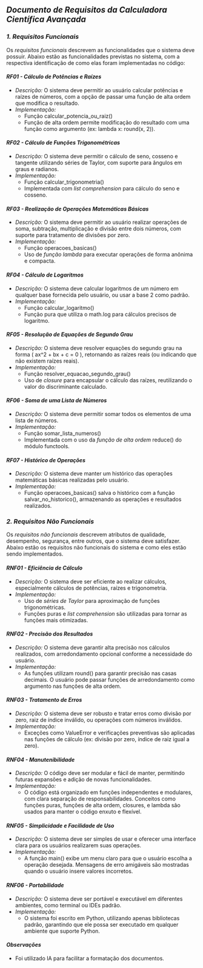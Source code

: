 ## *Documento de Requisitos da Calculadora Científica Avançada*

### *1. Requisitos Funcionais*
Os *requisitos funcionais* descrevem as funcionalidades que o sistema deve possuir. Abaixo estão as funcionalidades previstas no sistema, com a respectiva identificação de como elas foram implementadas no código:

#### *RF01 - Cálculo de Potências e Raízes*
- *Descrição:* O sistema deve permitir ao usuário calcular potências e raízes de números, com a opção de passar uma função de alta ordem que modifica o resultado.
- *Implementação:* 
  - Função calcular_potencia_ou_raiz()
  - Função de alta ordem permite modificação do resultado com uma função como argumento (ex: lambda x: round(x, 2)).
  
#### *RF02 - Cálculo de Funções Trigonométricas*
- *Descrição:* O sistema deve permitir o cálculo de seno, cosseno e tangente utilizando séries de Taylor, com suporte para ângulos em graus e radianos.
- *Implementação:* 
  - Função calcular_trigonometria() 
  - Implementada com *list comprehension* para cálculo do seno e cosseno.
  
#### *RF03 - Realização de Operações Matemáticas Básicas*
- *Descrição:* O sistema deve permitir ao usuário realizar operações de soma, subtração, multiplicação e divisão entre dois números, com suporte para tratamento de divisões por zero.
- *Implementação:* 
  - Função operacoes_basicas()
  - Uso de *função lambda* para executar operações de forma anônima e compacta.

#### *RF04 - Cálculo de Logaritmos*
- *Descrição:* O sistema deve calcular logaritmos de um número em qualquer base fornecida pelo usuário, ou usar a base 2 como padrão.
- *Implementação:* 
  - Função calcular_logaritmo()
  - Função pura que utiliza o math.log para cálculos precisos de logaritmo.

#### *RF05 - Resolução de Equações de Segundo Grau*
- *Descrição:* O sistema deve resolver equações do segundo grau na forma \( ax^2 + bx + c = 0 \), retornando as raízes reais (ou indicando que não existem raízes reais).
- *Implementação:* 
  - Função resolver_equacao_segundo_grau()
  - Uso de *closure* para encapsular o cálculo das raízes, reutilizando o valor do discriminante calculado.

#### *RF06 - Soma de uma Lista de Números*
- *Descrição:* O sistema deve permitir somar todos os elementos de uma lista de números.
- *Implementação:* 
  - Função somar_lista_numeros()
  - Implementada com o uso da *função de alta ordem* reduce() do módulo functools.

#### *RF07 - Histórico de Operações*
- *Descrição:* O sistema deve manter um histórico das operações matemáticas básicas realizadas pelo usuário.
- *Implementação:* 
  - Função operacoes_basicas() salva o histórico com a função salvar_no_historico(), armazenando as operações e resultados realizados.

### *2. Requisitos Não Funcionais*
Os *requisitos não funcionais* descrevem atributos de qualidade, desempenho, segurança, entre outros, que o sistema deve satisfazer. Abaixo estão os requisitos não funcionais do sistema e como eles estão sendo implementados.

#### *RNF01 - Eficiência de Cálculo*
- *Descrição:* O sistema deve ser eficiente ao realizar cálculos, especialmente cálculos de potências, raízes e trigonometria.
- *Implementação:* 
  - Uso de *séries de Taylor* para aproximação de funções trigonométricas.
  - Funções puras e *list comprehension* são utilizadas para tornar as funções mais otimizadas.

#### *RNF02 - Precisão dos Resultados*
- *Descrição:* O sistema deve garantir alta precisão nos cálculos realizados, com arredondamento opcional conforme a necessidade do usuário.
- *Implementação:* 
  - As funções utilizam round() para garantir precisão nas casas decimais. O usuário pode passar funções de arredondamento como argumento nas funções de alta ordem.

#### *RNF03 - Tratamento de Erros*
- *Descrição:* O sistema deve ser robusto e tratar erros como divisão por zero, raiz de índice inválido, ou operações com números inválidos.
- *Implementação:* 
  - Exceções como ValueError e verificações preventivas são aplicadas nas funções de cálculo (ex: divisão por zero, índice de raiz igual a zero).

#### *RNF04 - Manutenibilidade*
- *Descrição:* O código deve ser modular e fácil de manter, permitindo futuras expansões e adição de novas funcionalidades.
- *Implementação:* 
  - O código está organizado em funções independentes e modulares, com clara separação de responsabilidades. Conceitos como funções puras, funções de alta ordem, closures, e lambda são usados para manter o código enxuto e flexível.

#### *RNF05 - Simplicidade e Facilidade de Uso*
- *Descrição:* O sistema deve ser simples de usar e oferecer uma interface clara para os usuários realizarem suas operações.
- *Implementação:* 
  - A função main() exibe um menu claro para que o usuário escolha a operação desejada. Mensagens de erro amigáveis são mostradas quando o usuário insere valores incorretos.

#### *RNF06 - Portabilidade*
- *Descrição:* O sistema deve ser portável e executável em diferentes ambientes, como terminal ou IDEs padrão.
- *Implementação:* 
  - O sistema foi escrito em Python, utilizando apenas bibliotecas padrão, garantindo que ele possa ser executado em qualquer ambiente que suporte Python.

#### *Observações*
- Foi utilizado IA para facilitar a formatação dos documentos.
